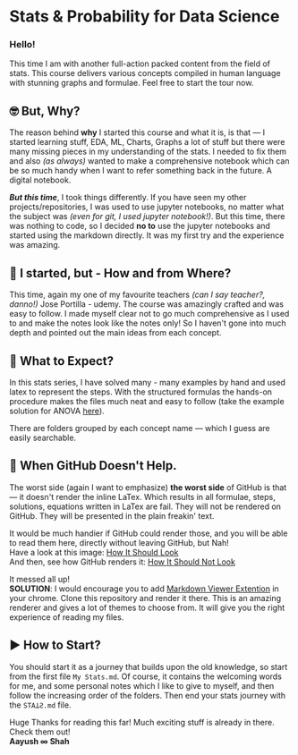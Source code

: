 # Stats & Probability for Data Science

### Hello!
This time I am with another full-action packed content from the field of stats. This course delivers various concepts compiled in human language with stunning graphs and formulae. Feel free to start the tour now.

## 🤓 But, Why?
The reason behind **why** I started this course and what it is, is that — I started learning stuff, EDA, ML, Charts, Graphs a lot of stuff
but there were many missing pieces in my understanding of the stats. I needed to fix them and also *(as always)* wanted to make a comprehensive
notebook which can be so much handy when I want to refer something back in the future. A digital notebook.

***But this time***, I took things differently. If you have seen my other projects/repositories, I was used to use jupyter notebooks,
no matter what the subject was *(even for git, I used jupyter notebook!)*. But this time, there was nothing to code, so I decided **no to**
use the jupyter notebooks and started using the markdown directly. It was my first try and the experience was amazing.

## 👣 I started, but - How and from Where?
This time, again my one of my favourite teachers *(can I say teacher?, danno!)* Jose Portilla - udemy. The course was amazingly crafted and was easy to follow. I made myself clear not to go much comprehensive as I used to and make the notes look like the notes only! So I 
haven't gone into much depth and pointed out the main ideas from each concept.

## 🧐 What to Expect?
In this stats series, I have solved many - many examples by hand and used latex to represent the steps. With the structured formulas
the hands-on procedure makes the files much neat and easy to follow (take the example solution for ANOVA [here](https://github.com/AayushSameerShah/Stats-and-Prob/blob/main/5.%20ANOVA/2.%20ANOVA%20Example.md)).

There are folders grouped by each concept name — which I guess are easily searchable.

## 🤬 When GitHub Doesn't Help.
The worst side (again I want to emphasize) **the worst side** of GitHub is that — it doesn't render the inline LaTex. Which results in
all formulae, steps, solutions, equations written in LaTex are fail. They will not be rendered on GitHub. They will be presented in the plain
freakin' text. 

It would be much handier if GitHub could render those, and you will be able to read them here, directly without leaving GitHub, but Nah! <br>
Have a look at this image:
[How It Should Look](https://i.imgur.com/CRwTBV8.png) <br>
And then, see how GitHub renders it:
[How It Should Not Look](https://i.imgur.com/i8WbgaJ.png)

It messed all up! <br>
**SOLUTION**: I would encourage you to add [Markdown Viewer Extention](https://chrome.google.com/webstore/detail/markdown-viewer/ckkdlimhmcjmikdlpkmbgfkaikojcbjk) in your chrome. Clone this repository and render it there. This is an amazing renderer and gives a lot of themes to choose from. It will give you the right experience of reading my files.

## ▶️ How to Start?
You should start it as a journey that builds upon the old knowledge, so start from the first file `My Stats.md`. Of course, it contains the welcoming words for me, and some personal notes which I like to give to myself, and then follow the increasing order of the folders. Then end your stats journey with the `STAꓕƧ.md` file.

Huge Thanks for reading this far! Much exciting stuff is already in there. Check them out! <br>
**Aayush ∞ Shah**
